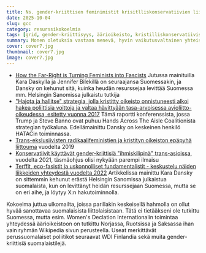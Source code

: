 ```yaml
---
title: Ns. gender-kriittisen feminimistit krisitlliskonservatiivien liittolaisina
date: 2025-10-04
slug: gcc
category: resurssikokoelmia
tags: [grid, gender-kriittisyys, äärioikeisto, kristilliskonservatiivisuus, yhdysvallat, iso-britannia]
summary: Monen oletuksia vastaan menevä, hyvin vaikutusvaltainen yhteistyö on nähnyt ADF:n tukemassa nimellisesti naisasiaa Euroopassakin
cover: cover7.jpg
thumbnail: cover7.jpg
image: cover7.jpg
---
```


- [How the Far-Right is Turning Feminists into Fascists](https://xtramagazine.com/power/far-right-feminist-fascist-220810) Jutussa mainituilla Kara Daskylla ja Jennifer Bilekillä on seuraajansa Suomessakin, ja Dansky on kehunut sitä, kuinka heudän resurssejaa levittää Suomessa mm. Helsingin Sanomissa julkaistu tutkija
- ["Hajota ja hallitse" strategia, jolla kristitty oikeisto onnistuneesti alkoi hakea poliittisia voittoja ja valtaa hävittyään tasa-arvoisessa avioliitto-oikeudessa, esitetty vuonna 2017](https://www.splcenter.org/resources/hatewatch/christian-right-tips-fight-transgender-rights-separate-t-lgb/) Tämä raportti konferenssista, jossa Trump ja Steve Banno ovat puhuu Hands Across The Aisle Coalitionista strategian työkaluna. Edellämainittu Dansky on keskeinen henkilö HATACin toiminnassa.
- [Trans-ekslusiivisten radikaalifeministien ja kristityn oikeiston epäpyhä liittouma](https://www.jezebel.com/the-unholy-alliance-of-trans-exclusionary-radical-femin-1834120309)  vuodelta 2019 
- [Konservatiivit käyttävät gender-kriittisiä "ihmiskilipinä" trans-asioissa,](https://bylinetimes.com/2021/10/25/the-right-is-using-gender-critical-feminists-as-human-shields-over-trans-issue/) vuodelta 2021, täsmäohjus olisi nykyään parempi ilmaisu
- [Terffit, eco-fasistit ja uskonnolliset fundamentalistit - keskustelu näiden liikkeiden yhteydestä vuodelta 2022](https://healthliberationnow.com/2024/12/19/terfs-eco-fascists-and-christo-nationalists-from-deep-green-resistance-to-wolf-partnering-with-the-global-christian-right/) Artikkelissa mainittu Kara Dansky on sittemmin kehunut erästä Helsingin Sanomissa julkaistua suomalaista, kun on levittänyt heidän resurssejaan Suomessa, mutta se on eri aihe, ja löytyy X:n hakutoiminnolla.

Kokoelma juttua ulkomailta, joissa parillakin keskeisellä hahmolla on ollut  hyvää sanottavaa suomalaisista liittolaisistaan.
Tätä ei tietääkseni ole tutkittu Suomessa, mutta esim. Women's Declation Internationalin toimintaa yhteydessä äärioikeistoon
on tutkittu Norjassa, Ruotsissa ja Saksassa ihan vain ryhmän Wikipedia sivun perusteella. Useat merkittävät perussuomalaiset poliitikot
seuraavat WDI Finlandia sekä muita gender-kriittisiä suomalaistilejä. 